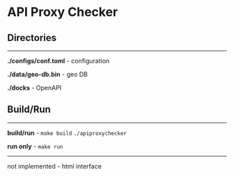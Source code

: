 # API Proxy Checker

## Directories

---

**./configs/conf.toml** - configuration 

**./data/geo-db.bin** - geo DB

**./docks** - OpenAPI

## Build/Run

---

**build/run** - `make build` `./apiproxychecker`

**run only** - `make run`

---

not implemented - html interface